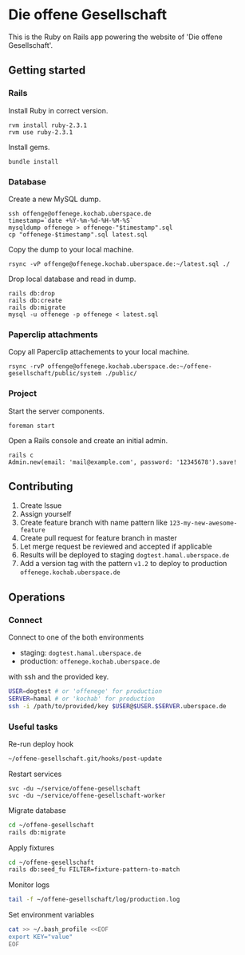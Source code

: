 # Die offene Gesellschaft

This is the Ruby on Rails app powering the website of 'Die offene Gesellschaft'.

## Getting started

### Rails

Install Ruby in correct version.

```
rvm install ruby-2.3.1
rvm use ruby-2.3.1
```

Install gems.

```
bundle install
```

### Database

Create a new MySQL dump.

```
ssh offenge@offenege.kochab.uberspace.de
timestamp=`date +%Y-%m-%d-%H-%M-%S`
mysqldump offenege > offenege-"$timestamp".sql
cp "offenege-$timestamp".sql latest.sql
```

Copy the dump to your local machine.

```
rsync -vP offenge@offenege.kochab.uberspace.de:~/latest.sql ./
```

Drop local database and read in dump.

```
rails db:drop
rails db:create
rails db:migrate
mysql -u offenege -p offenege < latest.sql
```

### Paperclip attachments

Copy all Paperclip attachements to your local machine.

```
rsync -rvP offenge@offenege.kochab.uberspace.de:~/offene-gesellschaft/public/system ./public/
```

### Project

Start the server components.

```
foreman start
```

Open a Rails console and create an initial admin.

```
rails c
Admin.new(email: 'mail@example.com', password: '12345678').save!
```

## Contributing

1. Create Issue
2. Assign yourself
3. Create feature branch with name pattern like `123-my-new-awesome-feature`
4. Create pull request for feature branch in master
5. Let merge request be reviewed and accepted if applicable
6. Results will be deployed to staging `dogtest.hamal.uberspace.de`
7. Add a version tag with the pattern `v1.2` to deploy to production `offenege.kochab.uberspace.de`

## Operations

### Connect

Connect to one of the both environments

- staging: `dogtest.hamal.uberspace.de`
- production: `offenege.kochab.uberspace.de`

with ssh and the provided key.

```bash
USER=dogtest # or 'offenege' for production
SERVER=hamal # or 'kochab' for production
ssh -i /path/to/provided/key $USER@$USER.$SERVER.uberspace.de
```

### Useful tasks

Re-run deploy hook

```bash
~/offene-gesellschaft.git/hooks/post-update
```

Restart services

```
svc -du ~/service/offene-gesellschaft
svc -du ~/service/offene-gesellschaft-worker
```

Migrate database

```bash
cd ~/offene-gesellschaft
rails db:migrate
```

Apply fixtures

```bash
cd ~/offene-gesellschaft
rails db:seed_fu FILTER=fixture-pattern-to-match
```

Monitor logs

```bash
tail -f ~/offene-gesellschaft/log/production.log
```

Set environment variables

```bash
cat >> ~/.bash_profile <<EOF
export KEY="value"
EOF
```
